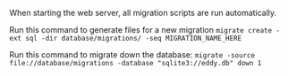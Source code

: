 When starting the web server, all migration scripts are run automatically.

Run this command to generate files for a new migration
`migrate create -ext sql -dir database/migrations/ -seq MIGRATION_NAME_HERE`

Run this command to migrate down the database:
`migrate -source file://database/migrations -database "sqlite3://eddy.db" down 1`